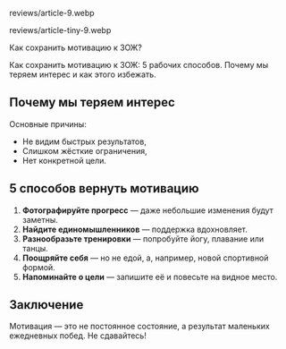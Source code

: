 reviews/article-9.webp  

reviews/article-tiny-9.webp  

Как сохранить мотивацию к ЗОЖ?

Как сохранить мотивацию к ЗОЖ: 5 рабочих способов. Почему мы теряем интерес и как этого избежать.

## Почему мы теряем интерес  

Основные причины:  
- Не видим быстрых результатов,  
- Слишком жёсткие ограничения,  
- Нет конкретной цели.  

## 5 способов вернуть мотивацию  

1. **Фотографируйте прогресс** — даже небольшие изменения будут заметны.  
2. **Найдите единомышленников** — поддержка вдохновляет.  
3. **Разнообразьте тренировки** — попробуйте йогу, плавание или танцы.  
4. **Поощряйте себя** — но не едой, а, например, новой спортивной формой.  
5. **Напоминайте о цели** — запишите её и повесьте на видное место.  

## Заключение  

Мотивация — это не постоянное состояние, а результат маленьких ежедневных побед. Не сдавайтесь!  
